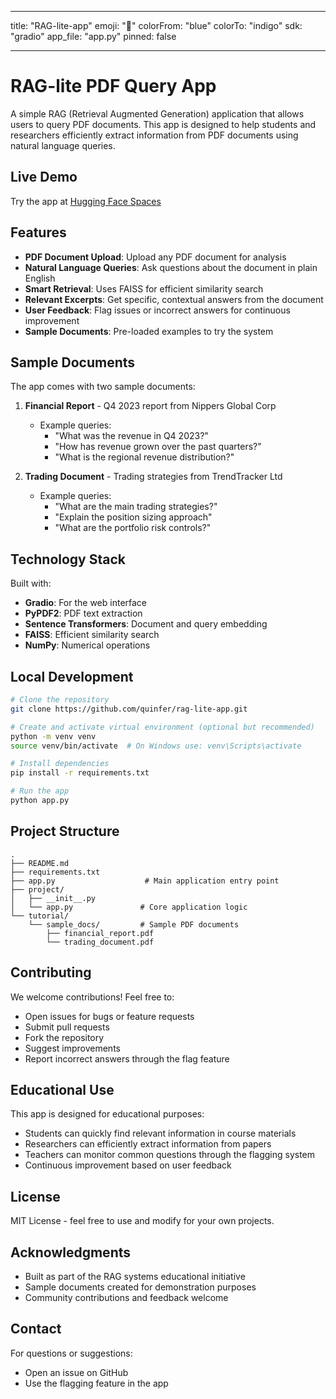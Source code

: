    ---
   
   title: "RAG-lite-app"
   emoji: "🚀"
   colorFrom: "blue"
   colorTo: "indigo"
   sdk: "gradio"
   app_file: "app.py"
   pinned: false
   
   ---

# RAG-lite PDF Query App

A simple RAG (Retrieval Augmented Generation) application that allows users to query PDF documents. This app is designed to help students and researchers efficiently extract information from PDF documents using natural language queries.

## Live Demo
Try the app at [Hugging Face Spaces](https://huggingface.co/spaces/quinfer/rag-lite-app)

## Features
- **PDF Document Upload**: Upload any PDF document for analysis
- **Natural Language Queries**: Ask questions about the document in plain English
- **Smart Retrieval**: Uses FAISS for efficient similarity search
- **Relevant Excerpts**: Get specific, contextual answers from the document
- **User Feedback**: Flag issues or incorrect answers for continuous improvement
- **Sample Documents**: Pre-loaded examples to try the system

## Sample Documents
The app comes with two sample documents:
1. **Financial Report** - Q4 2023 report from Nippers Global Corp
   - Example queries:
     - "What was the revenue in Q4 2023?"
     - "How has revenue grown over the past quarters?"
     - "What is the regional revenue distribution?"

2. **Trading Document** - Trading strategies from TrendTracker Ltd
   - Example queries:
     - "What are the main trading strategies?"
     - "Explain the position sizing approach"
     - "What are the portfolio risk controls?"

## Technology Stack
Built with:
- **Gradio**: For the web interface
- **PyPDF2**: PDF text extraction
- **Sentence Transformers**: Document and query embedding
- **FAISS**: Efficient similarity search
- **NumPy**: Numerical operations

## Local Development

```bash
# Clone the repository
git clone https://github.com/quinfer/rag-lite-app.git

# Create and activate virtual environment (optional but recommended)
python -m venv venv
source venv/bin/activate  # On Windows use: venv\Scripts\activate

# Install dependencies
pip install -r requirements.txt

# Run the app
python app.py
```

## Project Structure
```
.
├── README.md
├── requirements.txt
├── app.py                    # Main application entry point
├── project/
│   ├── __init__.py
│   └── app.py               # Core application logic
└── tutorial/
    └── sample_docs/         # Sample PDF documents
        ├── financial_report.pdf
        └── trading_document.pdf
```

## Contributing
We welcome contributions! Feel free to:
- Open issues for bugs or feature requests
- Submit pull requests
- Fork the repository
- Suggest improvements
- Report incorrect answers through the flag feature

## Educational Use
This app is designed for educational purposes:
- Students can quickly find relevant information in course materials
- Researchers can efficiently extract information from papers
- Teachers can monitor common questions through the flagging system
- Continuous improvement based on user feedback

## License
MIT License - feel free to use and modify for your own projects.

## Acknowledgments
- Built as part of the RAG systems educational initiative
- Sample documents created for demonstration purposes
- Community contributions and feedback welcome

## Contact
For questions or suggestions:
- Open an issue on GitHub
- Use the flagging feature in the app

